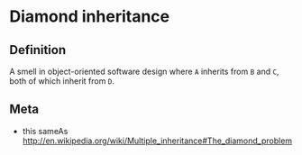 # Diamond inheritance

## Definition
A smell in object-oriented software design where `A` inherits from `B` and `C`, both of which inherit from `D`.

## Meta
* this sameAs http://en.wikipedia.org/wiki/Multiple_inheritance#The_diamond_problem
